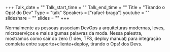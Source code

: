 +++
Talk_date = ""
Talk_start_time = ""
Talk_end_time = ""
Title = "Tirando o Ops! do Dev"
Type = "talk"
Speakers = ["rafael-braga"]
youtube = ""
slideshare = ""
slides = ""
+++


Normalmente as pessoas associam DevOps a arquiteturas modernas, leves, microserviços e mais algumas palavras da moda. Nessa palestra, mostramos como sair do zero (1 dev, TFS, deploy manual) para integração completa entre suporte+cliente+deploy, tirando o Ops! dos Devs.